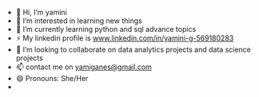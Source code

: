 - 👋 Hi, I’m yamini
- 👀 I’m interested in learning new things
- 🌱 I’m currently learning python and sql advance topics
- ⚡ My linkedin profile is www.linkedin.com/in/yamini-g-569180283
- 💞️ I’m looking to collaborate on data analytics projects and data science projects
- 📫 contact me on yamiganes@gmail.com
- 😄 Pronouns: She/Her
-

<!---
yaminni/yaminni is a ✨ special ✨ repository because its `README.md` (this file) appears on your GitHub profile.
You can click the Preview link to take a look at your changes.
--->
